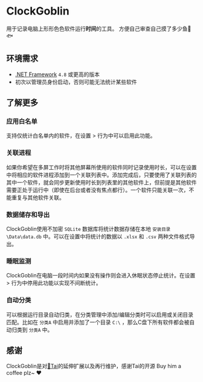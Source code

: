 # ClockGoblin
用于记录电脑上形形色色软件运行**时间**的工具。
方便自己审查自己摸了多少鱼🥰🐟

## 环境需求
- [.NET Framework](https://dotnet.microsoft.com/en-us/download/dotnet-framework) `4.8` 或更高的版本
- 初次以管理员身份启动，否则可能无法统计某些软件

## 了解更多

### 应用白名单

支持仅统计白名单内的软件，在设置 > 行为中可以启用此功能。

### 关联进程

如果你希望在多屏工作时将其他屏幕所使用的软件同时记录使用时长，可以在设置中将相应的软件进程添加到一个关联列表中。添加完成后，只要使用了关联列表的其中一个软件，就会同步更新使用时长到列表里的其他软件上，但前提是其他软件需要正处于运行中（即使在后台或者没有焦点都行）。一个软件只能关联一次，不能重复与其他软件关联。

### 数据储存和导出

ClockGoblin使用不加密 `SQLite` 数据库将统计数据存储在本地 `安装目录\Data\data.db` 中。可以在设置中将统计的数据以 `.xlsx` 和 `.csv` 两种文件格式导出。

### 睡眠监测

ClockGoblin在电脑一段时间内如果没有操作则会进入休眠状态停止统计。在设置 > 行为中停用此功能以实现不间断统计。

### 自动分类

可以根据运行目录自动归类，在分类管理中添加/编辑分类时可以启用或关闭目录匹配。比如在 `分类A` 中启用并添加了一个目录 `C:\` ，那么C盘下所有软件都会被自动归类到 `分类A` 中。

## 感谢
ClockGoblin是对[👻Tai](https://github.com/Planshit/Tai)的延伸扩展以及再行维护，感谢Tai的开源
Buy him a coffee plz~ ❤